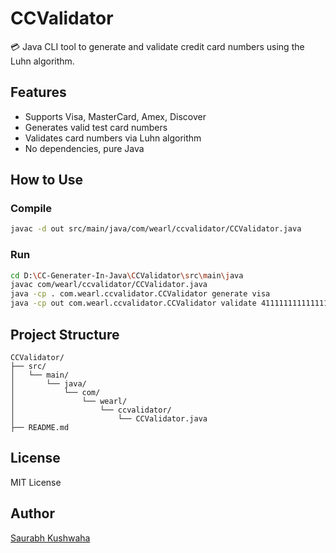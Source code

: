# CCValidator

💳 Java CLI tool to generate and validate credit card numbers using the Luhn algorithm.

## Features

- Supports Visa, MasterCard, Amex, Discover
- Generates valid test card numbers
- Validates card numbers via Luhn algorithm
- No dependencies, pure Java

## How to Use

### Compile

```sh
javac -d out src/main/java/com/wearl/ccvalidator/CCValidator.java
```

### Run

```sh
cd D:\CC-Generater-In-Java\CCValidator\src\main\java
javac com/wearl/ccvalidator/CCValidator.java
java -cp . com.wearl.ccvalidator.CCValidator generate visa
java -cp out com.wearl.ccvalidator.CCValidator validate 4111111111111111
```

## Project Structure

```
CCValidator/
├── src/
│   └── main/
│       └── java/
│           └── com/
│               └── wearl/
│                   └── ccvalidator/
│                       └── CCValidator.java
├── README.md
```

## License

MIT License

## Author
[Saurabh Kushwaha](https://www.linkedin.com/in/saurabh884095/)
